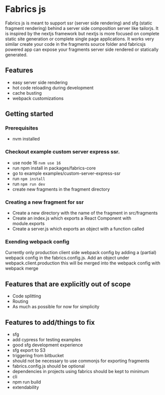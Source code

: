 # Fabrics js

Fabrics js is meant to support ssr (server side rendering) and sfg (static fragment rendering) behind a server side composition
server like tailorjs. It is inspired by the nextjs framework but nextjs is more focused on complete static site generation or
complete single page applications. It works very similar create your code in the fragments source folder and fabricsjs powered
app can expose your fragments server side rendered or statically generated.

## Features
- easy server side rendering
- hot code reloading during development
- cache busting
- webpack customizations

## Getting started

### Prerequisites
- nvm installed

### Checkout example custom server express ssr.
- use node 16 `nvm use 16`
- run npm install in packages/fabrics-core
- go to example examples/custom-server-express-ssr
- run `npm install`
- run `npm run dev`
- create new fragments in the fragment directory

### Creating a new fragment for ssr
- Create a new directory with the name of the fragment in src/fragments
- Create an index.js which exports a React Component with module.exports
- Create a server.js which exports an object with a function called 

### Exending webpack config

Currently only production client side webpack config by adding a (partial) webpack config in the fabrics.config.js.
Add an object under webpack.client.production this will be merged into the webpack config with webpack merge

## Features that are explicitly out of scope
- Code splitting
- Routing
- As much as possible for now for simplicity

## Features to add/things to fix
- sfg
- add cypress for testing examples
- good sfg development experience
- sfg export to S3
- triggering  from bitbucket  
- should not be necessary to use commonjs for exporting fragments
- fabrics.config.js should be optional
- dependencies in projects using fabrics should be kept to minimum
- cli
- npm run build  
- extendability